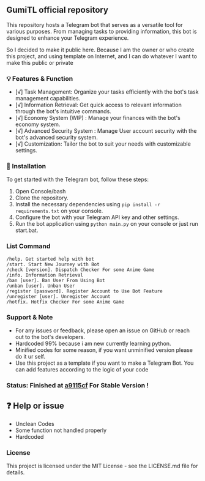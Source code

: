 ## GumiTL official repository

This repository hosts a Telegram bot that serves as a versatile tool for various purposes. From managing tasks to providing information, this bot is designed to enhance your Telegram experience.

So I decided to make it public here. Because I am the owner or who create this project, and using template on Internet, and I can do whatever I want to make this public or private

### 💡 Features & Function
- [√] Task Management: Organize your tasks efficiently with the bot's task management capabilities.
- [√] Information Retrieval: Get quick access to relevant information through the bot's intuitive commands.
- [√] Economy System (WIP) : Manage your finances with the bot's economy system.
- [√] Advanced Security System : Manage User account security with the bot's advanced security system.
- [√] Customization: Tailor the bot to suit your needs with customizable settings.

### 🍗 Installation
To get started with the Telegram bot, follow these steps:
1. Open Console/bash
2. Clone the repository.
3. Install the necessary dependencies using `pip install -r requirements.txt` on your console.
4. Configure the bot with your Telegram API key and other settings.
5. Run the bot application using `python main.py` on your console or just run start.bat.

### List Command
``` 
/help. Get started help with bot
/start. Start New Journey with Bot
/check [version]. Dispatch Checker For some Anime Game
/info. Information Retrieval
/ban [user]. Ban User From Using Bot
/unban [user]. Unban User
/register [password]. Register Account to Use Bot Feature
/unregister [user]. Unregister Account 
/hotfix. Hotfix Checker For some Anime Game
```

### Support & Note
- For any issues or feedback, please open an issue on GitHub or reach out to the bot's developers.
- Hardcoded 99% because i am new currently learning python.
- Minified codes for some reason, if you want unminified version please do it ur self.
- Use this project as a template if you want to make a Telegram Bot. You can add features according to the logic of your code

### Status: Finished at [a9115cf](https://github.com/FloopInc/GumiTL/commit/a9115cf5b38d468ced1e847054acd1a5e924fce0) For Stable Version !

## ❓ Help or issue
- Unclean Codes
- Some function not handled properly
- Hardcoded

### License
This project is licensed under the MIT License - see the LICENSE.md file for details.
